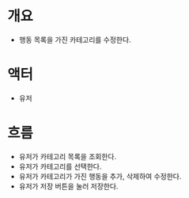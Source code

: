 # 개요
- 행동 목록을 가진 카테고리를 수정한다.

# 액터
- 유저

# 흐름
- 유저가 카테고리 목록을 조회한다.
- 유저가 카테고리를 선택한다.
- 유저가 카테고리가 가진 행동을 추가, 삭제하여 수정한다.
- 유저가 저장 버튼을 눌러 저장한다.

